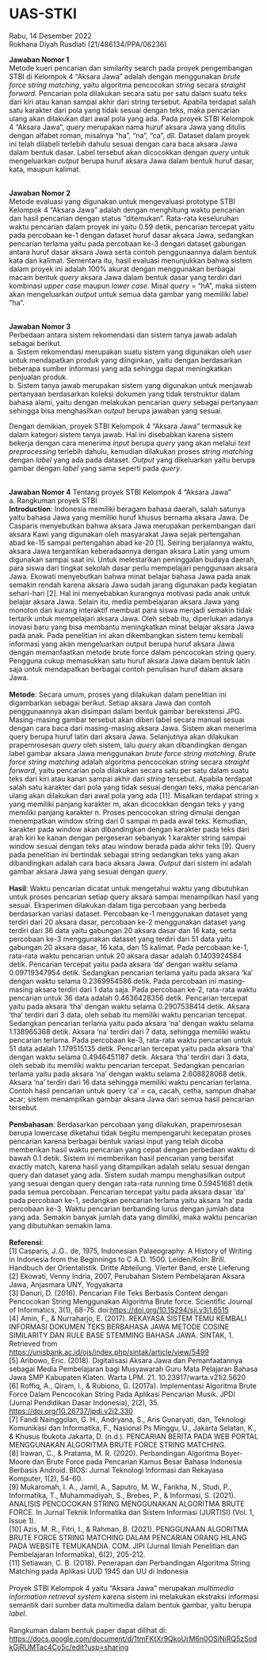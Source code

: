 # UAS-STKI

Rabu, 14 Desember 2022 </br>
Rokhana Diyah Rusdiati (21/486134/PPA/06236) </br>

**Jawaban Nomor 1** </br>
Metode kueri pencarian dan similarity search pada proyek pengembangan STBI di Kelompok 4 “Aksara Jawa” adalah dengan menggunakan _brute force string matching_, yaitu algoritma pencocokan _string_ secara _straight forward_. Pencarian pola dilakukan secara satu per satu dalam suatu teks dari kiri atau kanan sampai akhir dari string tersebut. Apabila terdapat salah satu karakter dari pola yang tidak sesuai dengan teks, maka pencarian ulang akan dilakukan dari awal pola yang ada. Pada proyek STBI Kelompok 4 “Aksara Jawa”, _query_ merupakan nama huruf aksara Jawa yang ditulis dengan alfabet roman, misalnya “ha”, “na”, “ca”, dll. Dataset dalam proyek ini telah dilabeli terlebih dahulu sesuai dengan cara baca aksara Jawa dalam bentuk dasar. Label tersebut akan dicocokkan dengan _query_ untuk mengeluarkan _output_ berupa huruf aksara Jawa dalam bentuk huruf dasar, kata, maupun kalimat.
</br></br>

**Jawaban Nomor 2** </br>
Metode evaluasi yang digunakan untuk mengevaluasi prototype STBI Kelompok 4 “Aksara Jawa” adalah dengan menghitung waktu pencarian dan hasil pencarian dengan status “ditemukan”. Rata-rata keseluruhan waktu pencarian dalam proyek ini yaitu 0.59 detik, pencarian tercepat yaitu pada percobaan ke-1 dengan dataset huruf dasar aksara Jawa, sedangkan pencarian terlama yaitu pada percobaan ke-3 dengan dataset gabungan antara huruf dasar aksara Jawa serta contoh penggunaannya dalam bentuk kata dan kalimat. Sementara itu, hasil evaluasi menunjukkan bahwa sistem dalam proyek ini adalah 100% akurat dengan menggunakan berbagai macam bentuk _query_ aksara Jawa dalam bentuk dasar yang terdiri dari kombinasi _upper case_ maupun _lower case_. Misal _query_ = “hA”, maka sistem akan mengeluarkan _output_ untuk semua data gambar yang memiliki label “ha”.
</br></br>

**Jawaban Nomor 3** </br>
Perbedaan antara sistem rekomendasi dan sistem tanya jawab adalah sebagai berikut. </br>
a. Sistem rekomendasi merupakan suatu sistem yang digunakan oleh _user_ untuk mendapatkan produk yang diinginkan, yaitu dengan berdasarkan beberapa sumber informasi yang ada sehingga dapat meningkatkan penjualan produk. </br>
b. Sistem tanya jawab merupakan sistem yang digunakan untuk menjawab pertanyaan berdasarkan koleksi dokumen yang tidak terstruktur dalam bahasa alami, yaitu dengan melakukan pencarian _query_ sebagai pertanyaan sehingga bisa menghasilkan _output_ berupa jawaban yang sesuai. </br>

Dengan demikian, proyek STBI Kelompok 4 “Aksara Jawa” termasuk ke dalam kategori sistem tanya jawab. Hal ini disebabkan karena sistem bekerja dengan cara menerima _input_ berupa _query_ yang akan melalui _text preprocessing_ terlebih dahulu, kemudian dilakukan proses _string matching_ dengan _label_ yang ada pada dataset. _Output_ yang dikeluarkan yaitu berupa gambar dengan _label_ yang sama seperti pada _query_.
</br></br>

**Jawaban Nomor 4** Tentang proyek STBI Kelompok 4 “Aksara Jawa” </br>
a. Rangkuman proyek STBI </br>
**Introduction**: Indonesia memiliki beragam bahasa daerah, salah satunya yaitu bahasa Jawa yang memiliki huruf khusus bernama aksara Jawa. De Casparis menyebutkan bahwa aksara Jawa merupakan perkembangan dari aksara Kawi yang digunakan oleh masyarakat Jawa sejak pertengahan abad ke-15 sampai pertengahan abad ke-20 [1]. Seiring berjalannya waktu, aksara Jawa tergantikan keberadaannya dengan aksara Latin yang umum digunakan sampai saat ini. Untuk melestarikan peninggalan budaya daerah, para siswa dari tingkat sekolah dasar perlu mempelajari penggunaan aksara Jawa. Ekowati menyebutkan bahwa minat belajar bahasa Jawa pada anak semakin rendah karena aksara Jawa sudah jarang digunakan pada kegiatan sehari-hari [2]. Hal ini menyebabkan kurangnya motivasi pada anak untuk belajar aksara Jawa. Selain itu, media pembelajaran aksara Jawa yang monoton dan kurang interaktif membuat para siswa menjadi semakin tidak tertarik untuk mempelajari aksara Jawa. Oleh sebab itu, diperlukan adanya inovasi baru yang bisa membantu meningkatkan minat belajar aksara Jawa pada anak. Pada penelitian ini akan dikembangkan sistem temu kembali informasi yang akan mengeluarkan output berupa huruf aksara Jawa dengan memanfaatkan metode brute force dalam pencocokan string query. Pengguna cukup memasukkan satu huruf aksara Jawa dalam bentuk latin saja untuk mendapatkan berbagai contoh penulisan huruf dalam aksara Jawa.</br></br>
**Metode**: Secara umum, proses yang dilakukan dalam penelitian ini digambarkan sebagai berikut. Setiap aksara Jawa dan contoh penggunaannya akan disimpan dalam bentuk gambar berekstensi JPG. Masing-masing gambar tersebut akan diberi label secara manual sesuai dengan cara baca dari masing-masing aksara Jawa. Sistem akan menerima query berupa huruf latin dari aksara Jawa. Selanjutnya akan dilakukan prapemrosesan _query_ oleh sistem, lalu _query_ akan dibandingkan dengan label gambar aksara Jawa menggunakan _brute force string matching_. _Brute force string matching_ adalah algoritma pencocokan _string_ secara _straight forward_, yaitu pencarian pola dilakukan secara satu per satu dalam suatu teks dari kiri atau kanan sampai akhir dari _string_ tersebut. Apabila terdapat salah satu karakter dari pola yang tidak sesuai dengan teks, maka pencarian ulang akan dilakukan dari awal pola yang ada [11]. Misalkan terdapat string x yang memiliki panjang karakter m, akan dicocokkan dengan teks y yang memiliki panjang karakter n. Proses pencocokan string dimulai dengan menempatkan window string dari 0 sampai m pada awal teks. Kemudian, karakter pada window akan dibandingkan dengan karakter pada teks dari arah kiri ke kanan dengan pergeseran sebanyak 1 karakter string sampai window sesuai dengan teks atau window berada pada akhir teks [9]. Query pada penelitian ini bertindak sebagai string sedangkan teks yang akan dibandingkan adalah cara baca aksara Jawa. _Output_ dari sistem ini adalah gambar aksara Jawa yang sesuai dengan _query_. </br></br>
**Hasil**: Waktu pencarian dicatat untuk mengetahui waktu yang dibutuhkan untuk proses pencarian setiap query aksara sampai menampilkan hasil yang sesuai. Eksperimen dilakukan dalam tiga percobaan yang berbeda berdasarkan variasi dataset. Percobaan ke-1 menggunakan dataset yang terdiri dari 20 aksara dasar, percobaan ke-2 menggunakan dataset yang terdiri dari 36 data yaitu gabungan 20 aksara dasar dan 16 kata, serta percobaan ke-3 menggunakan dataset yang terdiri dari 51 data yaitu gabungan 20 aksara dasar, 16 kata, dan 15 kalimat. Pada percobaan ke-1, rata-rata waktu pencarian untuk 20 aksara dasar adalah 0.1403924584 detik. Pencarian tercepat yaitu pada aksara ‘da’ dengan waktu selama 0.09719347954 detik. Sedangkan pencarian terlama yaitu pada aksara ‘ka’ dengan waktu selama 0.2369954586 detik. Pada percobaan ini masing-masing aksara terdiri dari 1 data saja. Pada percobaan ke-2, rata-rata waktu pencarian untuk 36 data adalah 0.4636428356 detik. Pencarian tercepat yaitu pada aksara ‘tha’ dengan waktu selama 0.2907538414 detik. Aksara ‘tha’ terdiri dari 3 data, oleh sebab itu memiliki waktu pencarian tercepat. Sedangkan pencarian terlama yaitu pada aksara ‘na’ dengan waktu selama 1.138965368 detik. Aksara ‘na’ terdiri dari 7 data, sehingga memiliki waktu pencarian terlama. Pada percobaan ke-3, rata-rata waktu pencarian untuk 51 data adalah 1.179515135 detik. Pencarian tercepat yaitu pada aksara ‘tha’ dengan waktu selama 0.4946451187 detik. Aksara ‘tha’ terdiri dari 3 data, oleh sebab itu memiliki waktu pencarian tercepat. Sedangkan pencarian terlama yaitu pada aksara ‘na’ dengan waktu selama 2.608828068 detik. Aksara ‘na’ terdiri dari 16 data sehingga memiliki waktu pencarian terlama. Contoh hasil pencarian untuk query ‘ca’ = ca, cacah, cetha, sampun dhahar acar; sistem menampilkan gambar aksara Jawa dari semua hasil pencarian tersebut.</br></br>
**Pembahasan**: Berdasarkan percobaan yang dilakukan, prapemrosesan berupa lowercase diketahui tidak begitu mempengaruhi kecepatan proses pencarian karena berbagai bentuk variasi input yang telah dicoba memberikan hasil waktu pencarian yang cepat dengan perbedaan waktu di bawah 0.1 detik. Sistem ini memberikan hasil pencarian yang bersifat exactly match, karena hasil yang ditampilkan adalah selalu sesuai dengan query dan dataset yang ada. Sistem sudah mampu menghasilkan output yang sesuai dengan query dengan rata-rata running time 0.59451681 detik pada semua percobaan. Pencarian tercepat yaitu pada aksara dasar ‘da’ pada percobaan ke-1, sedangkan pencarian terlama yaitu aksara ‘na’ pada percobaan ke-3. Waktu pencarian berbanding lurus dengan jumlah data yang ada. Semakin banyak jumlah data yang dimiliki, maka waktu pencarian yang dibutuhkan semakin lama. </br></br>
**Referensi**: </br>
[1]	Casparis, J..G.. de, 1975, Indonesian Palaeography: A History of Writing in Indonesia from the Beginnings to C A.D. 1500. Leiden/Koln: Brill. Handbuch der Orientalistik. Dritte Abteilung. Vierter Band, erste Lieferung </br>
[2]	Ekowati, Venny Indria, 2007, Perubahan Sistem Pembelajaran Aksara Jawa, Anjasmara UNY, Yogyakarta </br>
[3]	Danuri, D. (2016). Pencarian File Teks Berbasis Content dengan Pencocokan String Menggunakan Algoritma Brute force. Scientific Journal of Informatics, 3(1), 68-75. doi:https://doi.org/10.15294/sji.v3i1.6515</br>
[4]	Amin, F., & Nurraharjo, E. (2017). REKAYASA SISTEM TEMU KEMBALI INFORMASI DOKUMEN TEKS BERBAHASA JAWA METODE COSINE SIMILARITY DAN RULE BASE STEMMING BAHASA JAWA. SINTAK, 1. Retrieved from https://unisbank.ac.id/ojs/index.php/sintak/article/view/5499 </br>
[5]	Aribowo, Eric. (2018). Digitalisasi Aksara Jawa dan Pemanfaatannya sebagai Media Pembelajaran bagi Musyawarah Guru Mata Pelajaran Bahasa Jawa SMP Kabupaten Klaten. Warta LPM. 21. 10.23917/warta.v21i2.5620 </br>
[6]	Roffiq, A., Qiram, I., & Rubiono, G. (2017a). Implementasi Algoritma Brute Force Dalam Pencocokan String Pada Aplikasi Pencarian Musik. JPDI (Jurnal Pendidikan Dasar Indonesia), 2(2), 35. https://doi.org/10.26737/jpdi.v2i2.330 </br>
[7]	Fandi Nainggolan, G. H., Andryana, S., Aris Gunaryati, dan, Teknologi Komunikasi dan Informatika, F., Nasional Ps Minggu, U., Jakarta Selatan, K., & Khusus Ibukota Jakarta, D. (n.d.). PENCARIAN BERITA PADA WEB PORTAL MENGGUNAKAN ALGORITMA BRUTE FORCE STRING MATCHING.</br>
[8]	Irawan, C., & Pratama, M. R. (2020). Perbandingan Algoritma Boyer-Moore dan Brute Force pada Pencarian Kamus Besar Bahasa Indonesia Berbasis Android. BIOS: Jurnal Teknologi Informasi dan Rekayasa Komputer, 1(2), 54-60.</br>
[9]	Mukaromah, I. A., Jamil, A., Saputro, M. W., Farikha, N., Studi, P., Informatika, T., Muhammadiyah, S., Brebes, P., & Informasi, S. (2021). ANALISIS PENCOCOKAN STRING MENGGUNAKAN ALGORITMA BRUTE FORCE. In Jurnal Teknik Informatika dan Sistem Informasi (JURTISI) (Vol. 1, Issue 1).</br>
[10]	Azis, M. R., Fitri, I., & Rahman, B. (2021). PENGGUNAAN ALGORITMA BRUTE FORCE STRING MATCHING DALAM PENCARIAN ORANG HILANG PADA WEBSITE TEMUKANDIA. COM. JIPI (Jurnal Ilmiah Penelitian dan Pembelajaran Informatika), 6(2), 205-212.</br>
[11]	Setiawan, C. B. (2018). Penerapan dan Perbandingan Algoritma String Matching pada Aplikasi UUD 1945 dan UU di Indonesia
</br></br>
Proyek STBI Kelompok 4 yaitu “Aksara Jawa” merupakan _multimedia information retrieval system_ karena sistem ini melakukan ekstraksi informasi semantik dari sumber data multimedia dalam bentuk gambar, yaitu berupa _label_.
</br></br>
Rangkuman dalam bentuk paper dapat dilihat di: https://docs.google.com/document/d/1tmFKtXr9QkoUrM6n0OSlNiRQ5zSodkGjRUMTac4Co5c/edit?usp=sharing
